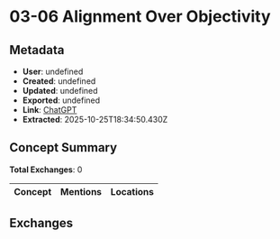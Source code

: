 # **03-06 Alignment Over Objectivity**

## Metadata

- **User**: undefined
- **Created**: undefined
- **Updated**: undefined
- **Exported**: undefined
- **Link**: [ChatGPT](undefined)
- **Extracted**: 2025-10-25T18:34:50.430Z

## Concept Summary

**Total Exchanges**: 0

| Concept | Mentions | Locations |
|---------|----------|----------|

## Exchanges

